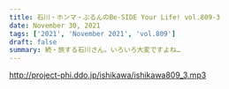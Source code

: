 ```yaml
---
title: 石川・ホンマ・ぶるんのBe-SIDE Your Life! vol.809-3
date: November 30, 2021
tags: ['2021', 'November 2021', 'vol.809']
draft: false
summary: 続・旅する石川さん。いろいろ大変ですよね…
---
```


http://project-phi.ddo.jp/ishikawa/ishikawa809_3.mp3